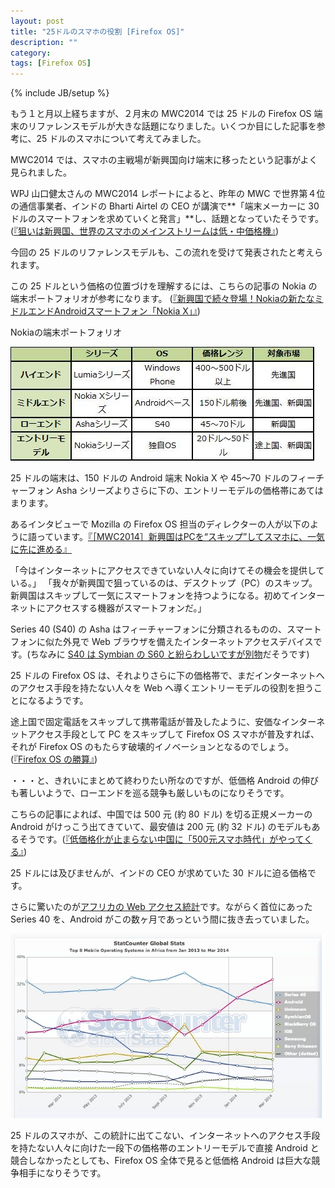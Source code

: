 ```yaml
---
layout: post
title: "25ドルのスマホの役割 [Firefox OS]"
description: ""
category: 
tags: [Firefox OS]
---
```

{% include JB/setup %}

もう１と月以上経ちますが、２月末の MWC2014 では 25 ドルの Firefox OS 端末のリファレンスモデルが大きな話題になりました。いくつか目にした記事を参考に、25 ドルのスマホについて考えてみました。

MWC2014 では、スマホの主戦場が新興国向け端末に移ったという記事がよく見られました。

WPJ 山口健太さんの MWC2014 レポートによると、昨年の MWC で世界第４位の通信事業者、インドの Bharti Airtel の CEO が講演で**「端末メーカーに 30 ドルのスマートフォンを求めていくと発言」**し、話題となっていたそうです。
([『狙いは新興国、世界のスマホのメインストリームは低・中価格機』](http://itpro.nikkeibp.co.jp/article/COLUMN/20140226/539384/))

今回の 25 ドルのリファレンスモデルも、この流れを受けて発表されたと考えられます。

この 25 ドルという価格の位置づけを理解するには、こちらの記事の Nokia の端末ポートフォリオが参考になります。
([『新興国で続々登場！Nokiaの新たなミドルエンドAndroidスマートフォン「Nokia X」』](http://wirelesswire.jp/compass_for_global_communication_industry/201403171055.html)) 

<div class="center small">Nokiaの端末ポートフォリオ</div>

![Nokia device portforio](/assets/posts/2014-04-08/nokia.jpg)

25 ドルの端末は、150 ドルの Android 端末 Nokia X や 45〜70 ドルのフィーチャーフォン Asha シリーズよりさらに下の、エントリーモデルの価格帯にあてはまります。

あるインタビューで Mozilla の Firefox OS 担当のディレクターの人が以下のように語っています。[『［MWC2014］新興国はPCを“スキップ”してスマホに、一気に先に進める』](http://itpro.nikkeibp.co.jp/article/Interview/20140321/545142/)

「今はインターネットにアクセスできていない人々に向けてその機会を提供している。」
「我々が新興国で狙っているのは、デスクトップ（PC）のスキップ。新興国はスキップして一気にスマートフォンを持つようになる。初めてインターネットにアクセスする機器がスマートフォンだ。」

Series 40 (S40) の Asha はフィーチャーフォンに分類されるものの、スマートフォンに似た外見で Web ブラウザを備えたインターネットアクセスデバイスです。(ちなみに [S40 は Symbian の S60 と紛らわしいですが別物](http://en.wikipedia.org/wiki/Series_40)だそうです)

25 ドルの Firefox OS は、それよりさらに下の価格帯で、まだインターネットへのアクセス手段を持たない人々を Web へ導くエントリーモデルの役割を担うことになるようです。

途上国で固定電話をスキップして携帯電話が普及したように、安価なインターネットアクセス手段として PC をスキップして Firefox OS スマホが普及すれば、それが Firefox OS のもたらす破壊的イノベーションとなるのでしょう。([『Firefox OS の勝算』](http://flatbird.github.io/2014/03/10/fxos-why/))

・・・と、きれいにまとめて終わりたい所なのですが、低価格 Android の伸びも著しいようで、ローエンドを巡る競争も厳しいものになりそうです。

こちらの記事によれば、中国では 500 元 (約 80 ドル) を切る正規メーカーの Android がけっこう出てきていて、最安値は 200 元 (約 32 ドル) のモデルもあるそうです。([『低価格化が止まらない中国に「500元スマホ時代」がやってくる』](http://www.itmedia.co.jp/mobile/articles/1312/09/news098.html))

25 ドルには及びませんが、インドの CEO が求めていた 30 ドルに迫る価格です。

さらに驚いたのが[アフリカの Web アクセス統計](http://gs.statcounter.com/#mobile_os-af-monthly-201301-201403)です。ながらく首位にあった Series 40 を、Android がこの数ヶ月であっという間に抜き去っていました。

![](/assets/posts/2014-04-08/StatCounter-os-af-monthly-201301-201403.jpg)

25 ドルのスマホが、この統計に出てこない、インターネットへのアクセス手段を持たない人々に向けた一段下の価格帯のエントリーモデルで直接 Android と競合しなかったとしても、Firefox OS 全体で見ると低価格 Android は巨大な競争相手になりそうです。


